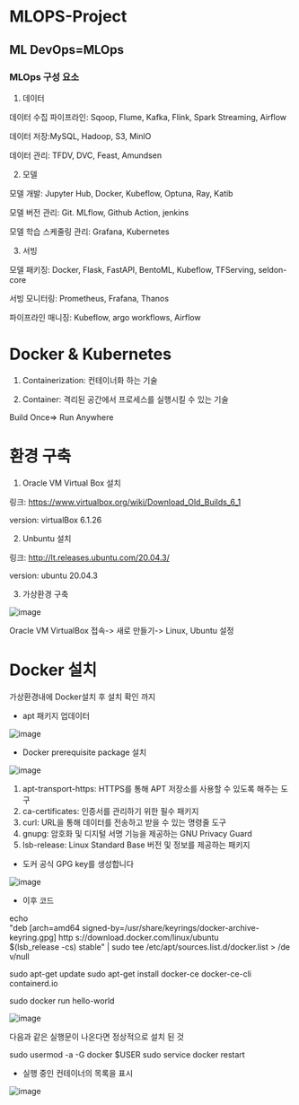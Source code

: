 # MLOPS-Project

## ML DevOps=MLOps

### MLOps 구성 요소

1. 데이터
   
데이터 수집 파이프라인: Sqoop, Flume, Kafka, Flink, Spark Streaming, Airflow

데이터 저장:MySQL, Hadoop, S3, MinlO

데이터 관리: TFDV, DVC, Feast, Amundsen

   
2. 모델

모델 개발: Jupyter Hub, Docker, Kubeflow, Optuna, Ray, Katib

모델 버전 관리: Git. MLflow, Github Action, jenkins

모델 학습 스케줄링 관리: Grafana, Kubernetes
  
3. 서빙

  모델 패키징: Docker, Flask, FastAPI, BentoML, Kubeflow, TFServing, seldon-core

  서빙 모니터링: Prometheus, Frafana, Thanos

  파이프라인 매니징: Kubeflow, argo workflows, Airflow

# Docker & Kubernetes

1. Containerization: 컨테이너화 하는 기술

2. Container: 격리된 공간에서 프로세스를 실행시킬 수 있는 기술

Build Once=> Run Anywhere

# 환경 구축

1. Oracle VM Virtual Box 설치

링크: https://www.virtualbox.org/wiki/Download_Old_Builds_6_1

version: virtualBox 6.1.26

2. Unbuntu 설치

링크: http://lt.releases.ubuntu.com/20.04.3/

version: ubuntu 20.04.3

3. 가상환경 구축

![image](https://github.com/TaewonEum/MLOPS-Project/assets/104436260/5148d53a-fe79-47cb-a324-1ca0f8fdefe8)

Oracle VM VirtualBox 접속-> 새로 만들기-> Linux, Ubuntu 설정

# Docker 설치

가상환경내에 Docker설치 후 설치 확인 까지

- apt 패키지 업데이터

![image](https://github.com/TaewonEum/MLOPS-Project/assets/104436260/8477ddbe-dc22-4897-948d-9daa0bf7af8c)

- Docker prerequisite package 설치

![image](https://github.com/TaewonEum/MLOPS-Project/assets/104436260/3d1a9ea6-a134-4be8-9258-4a4b5fc27ae5)

1) apt-transport-https:  HTTPS를 통해 APT 저장소를 사용할 수 있도록 해주는 도구
2) ca-certificates:  인증서를 관리하기 위한 필수 패키지
3) curl: URL을 통해 데이터를 전송하고 받을 수 있는 명령줄 도구
4) gnupg: 암호화 및 디지털 서명 기능을 제공하는 GNU Privacy Guard
5) lsb-release: Linux Standard Base 버전 및 정보를 제공하는 패키지

- 도커 공식 GPG key를 생성합니다

![image](https://github.com/TaewonEum/MLOPS-Project/assets/104436260/0860c592-8e17-450f-8605-6c298be4454d)

- 이후 코드

echo \
"deb [arch=amd64 signed-by=/usr/share/keyrings/docker-archive-keyring.gpg] http
s://download.docker.com/linux/ubuntu \
$(lsb_release -cs) stable" | sudo tee /etc/apt/sources.list.d/docker.list > /de
v/null

sudo apt-get update
sudo apt-get install docker-ce docker-ce-cli containerd.io 

sudo docker run hello-world

![image](https://github.com/TaewonEum/MLOPS-Project/assets/104436260/8b5732a2-a61b-4801-b482-8d13339376f4)

다음과 같은 실행문이 나온다면 정상적으로 설치 된 것

sudo usermod -a -G docker $USER
sudo service docker restart


- 실행 중인 컨테이너의 목록을 표시

![image](https://github.com/TaewonEum/MLOPS-Project/assets/104436260/419a7e2f-1aec-44a1-b10f-12ded1dfe679)









